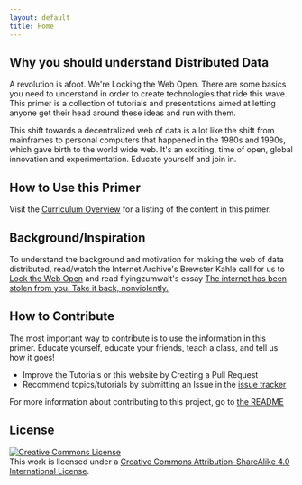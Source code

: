 ```yaml
---
layout: default
title: Home
---
```


## Why you should understand Distributed Data

A revolution is afoot. We're Locking the Web Open. There are some basics you need to understand in order to create technologies that ride this wave.  This primer is a collection of tutorials and presentations aimed at letting anyone get their head around these ideas and run with them.

This shift towards a decentralized web of data is a lot like the shift from mainframes to personal computers that happened in the 1980s and 1990s, which gave birth to the world wide web.  It's an exciting, time of open, global innovation and experimentation.  Educate yourself and join in.

## How to Use this Primer

Visit the [Curriculum Overview](curriculum/overview) for a listing of the content in this primer.

## Background/Inspiration

To understand the background and motivation for making the web of data distributed, read/watch the Internet Archive's Brewster Kahle call for us to [Lock the Web Open](http://blog.archive.org/2015/02/11/locking-the-web-open-a-call-for-a-distributed-web/) and read flyingzumwalt's essay [The internet has been stolen from you. Take it back, nonviolently.](https://medium.com/@flyingzumwalt/the-internet-has-been-stolen-from-you-take-it-back-nonviolently-248f8d445b87)

## How to Contribute

The most important way to contribute is to use the information in this primer. Educate yourself, educate your friends, teach a class, and tell us how it goes!

* Improve the Tutorials or this website by Creating a Pull Request
* Recommend topics/tutorials by submitting an Issue in the [issue tracker](https://github.com/swadeshi/distributed-data-primer/issues)

For more information about contributing to this project, go to [the README](https://github.com/swadeshi/distributed-data-primer/blob/gh-pages/README.md)

## License

[![Creative Commons License](https://i.creativecommons.org/l/by-sa/4.0/88x31.png)](http://creativecommons.org/licenses/by-sa/4.0/")  
This work is licensed under a [Creative Commons Attribution-ShareAlike 4.0 International License](http://creativecommons.org/licenses/by-sa/4.0/).
